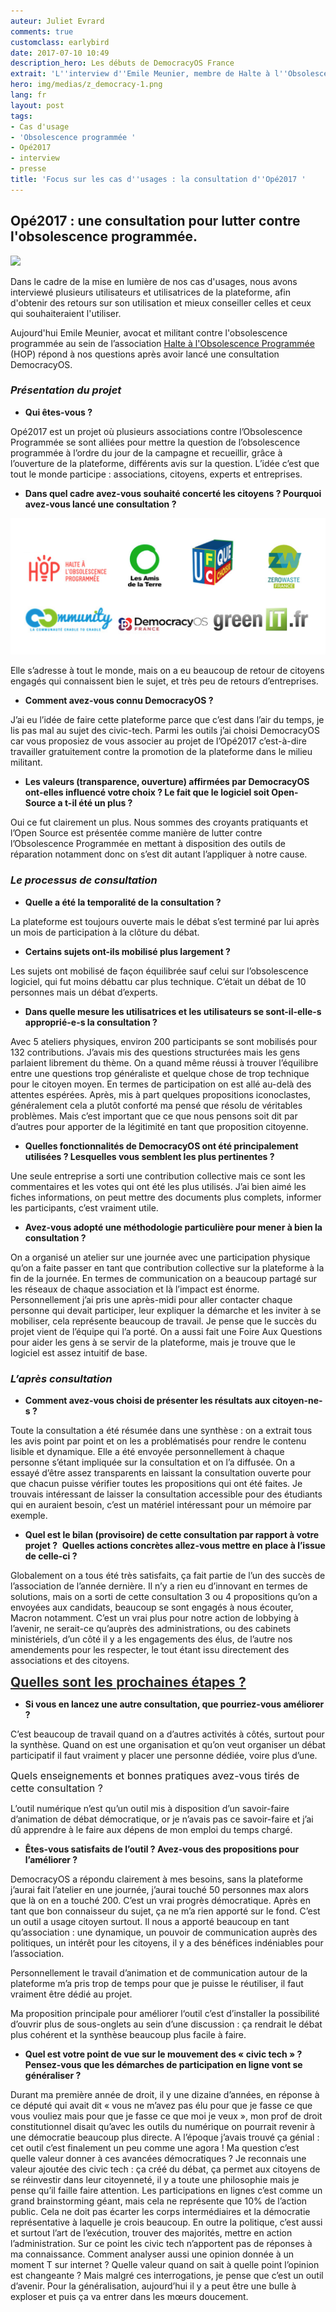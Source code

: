 ```yaml
---
auteur: Juliet Evrard
comments: true
customclass: earlybird
date: 2017-07-10 10:49
description_hero: Les débuts de DemocracyOS France
extrait: 'L''interview d''Emile Meunier, membre de Halte à l''Obsolescence Programmée '
hero: img/medias/z_democracy-1.png
lang: fr
layout: post
tags:
- Cas d'usage
- 'Obsolescence programmée '
- Opé2017
- interview
- presse
title: 'Focus sur les cas d''usages : la consultation d''Opé2017 '
---
```



## Opé2017 : une consultation pour lutter contre l'obsolescence programmée.

![](img/medias/OP%C3%A92017-1.png)

Dans le cadre de la mise en lumière de nos cas d'usages, nous avons interviewé plusieurs utilisateurs et utilisatrices de la plateforme, afin d'obtenir des retours sur son utilisation et mieux conseiller celles et ceux qui souhaiteraient l'utiliser.

Aujourd'hui Emile Meunier, avocat et militant contre l'obsolescence programmée au sein de l’association [Halte à l'Obsolescence Programmée](http://www.halteobsolescence.org/) (HOP) répond à nos questions après avoir lancé une consultation DemocracyOS.

### _**Présentation du projet**_

* **Qui êtes-vous ?**

Opé2017 est un projet où plusieurs associations contre l’Obsolescence Programmée se sont alliées pour mettre la question de l’obsolescence programmée à l’ordre du jour de la campagne et recueillir, grâce à l’ouverture de la plateforme, différents avis sur la question. L’idée c’est que tout le monde participe :  associations, citoyens, experts et entreprises.

* **Dans quel cadre avez-vous souhaité concerté les citoyens ? Pourquoi avez-vous lancé une consultation ?**

![](img/medias/acteurs.png)

Elle s’adresse à tout le monde, mais on a eu beaucoup de retour de citoyens engagés qui connaissent bien le sujet, et très peu de retours d’entreprises.

* **Comment avez-vous connu DemocracyOS ?**

J’ai eu l’idée de faire cette plateforme parce que c’est dans l’air du temps, je lis pas mal au sujet des civic-tech. Parmi les outils j’ai choisi DemocracyOS car vous proposiez de vous associer au projet de l’Opé2017 c’est-à-dire travailler gratuitement contre la promotion de la plateforme dans le milieu militant.

* **Les valeurs (transparence, ouverture) affirmées par DemocracyOS ont-elles influencé votre choix ? Le fait que le logiciel soit Open-Source a t-il été un plus ?**

Oui ce fut clairement un plus. Nous sommes des croyants pratiquants et l’Open Source est présentée comme manière de lutter contre l’Obsolescence Programmée en mettant à disposition des outils de réparation notamment donc on s’est dit autant l’appliquer à notre cause.

### _**Le processus de consultation**_

* **Quelle a été la temporalité de la consultation ?**

La plateforme est toujours ouverte mais le débat s’est terminé par lui après un mois de participation à la clôture du débat.

* **Certains sujets ont-ils mobilisé plus largement ?**

Les sujets ont mobilisé de façon équilibrée sauf celui sur l’obsolescence logiciel, qui fut moins débattu car plus technique. C’était un débat de 10 personnes mais un débat d’experts.

* **Dans quelle mesure les utilisatrices et les utilisateurs se sont-il-elle-s approprié-e-s la consultation ?**

Avec 5 ateliers physiques, environ 200 participants se sont mobilisés pour 132 contributions. J’avais mis des questions structurées mais les gens parlaient librement du thème. On a quand même réussi à trouver l’équilibre entre une questions trop généraliste et quelque chose de trop technique pour le citoyen moyen. En termes de participation on est allé au-delà des attentes espérées. Après, mis à part quelques propositions iconoclastes, généralement cela a plutôt conforté ma pensé que résolu de véritables problèmes. Mais c’est important que ce que nous pensons soit dit par d’autres pour apporter de la légitimité en tant que proposition citoyenne.

* **Quelles fonctionnalités de DemocracyOS ont été principalement utilisées ? Lesquelles vous semblent les plus pertinentes ?**

Une seule entreprise a sorti une contribution collective mais ce sont les commentaires et les votes qui ont été les plus utilisés. J’ai bien aimé les fiches informations, on peut mettre des documents plus complets, informer les participants, c’est vraiment utile.

* **Avez-vous adopté une méthodologie particulière pour mener à bien la consultation ?**

On a organisé un atelier sur une journée avec une participation physique qu’on a faite passer en tant que contribution collective sur la plateforme à la fin de la journée. En termes de communication on a beaucoup partagé sur les réseaux de chaque association et là l’impact est énorme. Personnellement j’ai pris une après-midi pour aller contacter chaque personne qui devait participer, leur expliquer la démarche et les inviter à se mobiliser, cela représente beaucoup de travail. Je pense que le succès du projet vient de l’équipe qui l’a porté. On a aussi fait une Foire Aux Questions pour aider les gens à se servir de la plateforme, mais je trouve que le logiciel est assez intuitif de base.

### **_L’après consultation_**

* **Comment avez-vous choisi de présenter les résultats aux citoyen-ne-s ?**

Toute la consultation a été résumée dans une synthèse : on a extrait tous les avis point par point et on les a problématisés pour rendre le contenu lisible et dynamique. Elle a été envoyée personnellement à chaque personne s’étant impliquée sur la consultation et on l’a diffusée. On a essayé d’être assez transparents en laissant la consultation ouverte pour que chacun puisse vérifier toutes les propositions qui ont été faites. Je trouvais intéressant de laisser la consultation accessible pour des étudiants qui en auraient besoin, c’est un matériel intéressant pour un mémoire par exemple.

* **Quel est le bilan (provisoire) de cette consultation par rapport à votre projet ?**  **Quelles actions concrètes allez-vous mettre en place à l’issue de celle-ci ?**

Globalement on a tous été très satisfaits, ça fait partie de l’un des succès de l’association de l’année dernière. Il n’y a rien eu d’innovant en termes de solutions, mais on a sorti de cette consultation 3 ou 4 propositions qu’on a envoyées aux candidats, beaucoup se sont engagés à nous écouter, Macron notamment. C’est un vrai plus pour notre action de lobbying à l’avenir, ne serait-ce qu’auprès des administrations, ou des cabinets ministériels, d’un côté il y a les engagements des élus, de l’autre nos amendements pour les respecter, le tout étant issu directement des associations et des citoyens.

<span style="color: rgb(40, 40, 40); font-size: 1.5em; word-spacing: 0.5px;"><b><u>Quelles sont les prochaines étapes ?</u></b></span>

* **Si vous en lancez une autre consultation, que pourriez-vous améliorer ?**

C’est beaucoup de travail quand on a d’autres activités à côtés, surtout pour la synthèse. Quand on est une organisation et qu’on veut organiser un débat participatif il faut vraiment y placer une personne dédiée, voire plus d’une.

<span style="font-size: 1rem;">Quels enseignements et bonnes pratiques avez-vous tirés de cette consultation ?</span>

L’outil numérique n’est qu’un outil mis à disposition d’un savoir-faire d’animation de débat démocratique, or je n’avais pas ce savoir-faire et j’ai dû apprendre à le faire aux dépens de mon emploi du temps chargé.

* **Êtes-vous satisfaits de l’outil ? Avez-vous des propositions pour l’améliorer ?**

DemocracyOS a répondu clairement à mes besoins, sans la plateforme j’aurai fait l’atelier en une journée, j’aurai touché 50 personnes max alors que là on en a touché 200.  C’est un vrai progrès démocratique. Après en tant que bon connaisseur du sujet, ça ne m’a rien apporté sur le fond. C’est un outil a usage citoyen surtout. Il nous a apporté beaucoup en tant qu’association : une dynamique, un pouvoir de communication auprès des politiques, un intérêt pour les citoyens, il y a des bénéfices indéniables pour l’association.

Personnellement le travail d’animation et de communication autour de la plateforme m’a pris trop de temps pour que je puisse le réutiliser, il faut vraiment être dédié au projet.

Ma proposition principale pour améliorer l‘outil c’est d’installer la possibilité d’ouvrir plus de sous-onglets au sein d’une discussion : ça rendrait le débat plus cohérent et la synthèse beaucoup plus facile à faire.

* **Quel est votre point de vue sur le mouvement des « civic tech » ? Pensez-vous que les démarches de participation en ligne vont se généraliser ?**

Durant ma première année de droit, il y une dizaine d’années, en réponse à ce député qui avait dit « vous ne m’avez pas élu pour que je fasse ce que vous vouliez mais pour que je fasse ce que moi je veux », mon prof de droit constitutionnel disait qu’avec les outils du numérique on pourrait revenir à une démocratie beaucoup plus directe. A l’époque j’avais trouvé ça génial : cet outil c’est finalement un peu comme une agora !
Ma question c’est quelle valeur donner à ces avancées démocratiques ? Je reconnais une valeur ajoutée des civic tech : ça créé du débat, ça permet aux citoyens de se réinvestir dans leur citoyenneté, il y a toute une philosophie mais je pense qu’il faille faire attention. Les participations en lignes c’est comme un grand brainstorming géant, mais cela ne représente que 10% de l’action public. Cela ne doit pas écarter les corps intermédiaires et la démocratie représentative à laquelle je crois beaucoup. En outre la politique, c’est aussi et surtout l’art de l’exécution, trouver des majorités, mettre en action l’administration. Sur ce point les civic tech n’apportent pas de réponses à ma connaissance. Comment analyser aussi une opinion donnée à un moment T sur internet ? Quelle valeur quand on sait à quelle point l’opinion est changeante ? Mais malgré ces interrogations, je pense que c’est un outil d’avenir. Pour la généralisation, aujourd’hui il y a peut être une bulle à exploser et puis ça va entrer dans les mœurs doucement.


